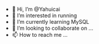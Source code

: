 - 👋 Hi, I’m @Yahuicai
- 👀 I’m interested in running
- 🌱 I’m currently learning MySQL
- 💞️ I’m looking to collaborate on ...
- 📫 How to reach me ...

<!---
Yahuicai/Yahuicai is a ✨ special ✨ repository because its `README.md` (this file) appears on your GitHub profile.
You can click the Preview link to take a look at your changes.
--->
